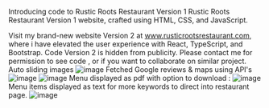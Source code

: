 Introducing code to Rustic Roots Restaurant Version 1
Rustic Roots Restaurant Version 1 website, crafted using HTML, CSS, and JavaScript.

Visit my brand-new website Version 2 at www.rusticrootsrestaurant.com, where i have elevated the user experience with React, TypeScript, and Bootstrap.
Code Version 2 is hidden from publicity. Please contact me for permission to see code , or if you want to collaborate on similar project.
Auto sliding images
![image](https://github.com/IvanLapickij/rusticroots/assets/116425938/a9905876-b07d-4659-bc0d-d6f7d0d5004a)
Fetched Google reviews & maps using API's
![image](https://github.com/IvanLapickij/rusticroots/assets/116425938/e669cc9a-a25f-4f97-b00e-a92f84d7cc11)
![image](https://github.com/IvanLapickij/rusticroots/assets/116425938/82629996-03c5-4da5-b616-f8ae708f328e)
Menu displayed as pdf with option to download :
![image](https://github.com/IvanLapickij/rusticroots/assets/116425938/441bc43c-737b-43ec-a1c0-7c29f529c48b)
Menu items displayed as text for more keywords to direct into restaurant page.
![image](https://github.com/IvanLapickij/rusticroots/assets/116425938/d5d9d69d-9455-4cc6-8dcc-2b3417bdb4b0)


